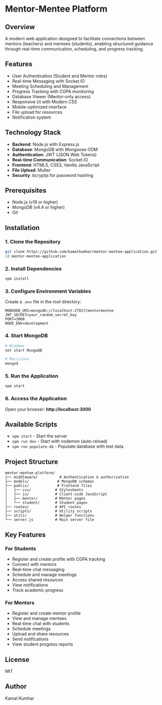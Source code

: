 # Mentor-Mentee Platform

## Overview
A modern web application designed to facilitate connections between mentors (teachers) and mentees (students), enabling structured guidance through real-time communication, scheduling, and progress tracking.

## Features
- User Authentication (Student and Mentor roles)
- Real-time Messaging with Socket.IO
- Meeting Scheduling and Management
- Progress Tracking with CGPA monitoring
- Database Viewer (Mentor-only access)
- Responsive UI with Modern CSS
- Mobile-optimized interface
- File upload for resources
- Notification system

## Technology Stack
- **Backend**: Node.js with Express.js
- **Database**: MongoDB with Mongoose ODM
- **Authentication**: JWT (JSON Web Tokens)
- **Real-time Communication**: Socket.IO
- **Frontend**: HTML5, CSS3, Vanilla JavaScript
- **File Upload**: Multer
- **Security**: bcryptjs for password hashing

## Prerequisites
- Node.js (v18 or higher)
- MongoDB (v4.4 or higher)
- Git

## Installation

### 1. Clone the Repository
```bash
git clone https://github.com/kamalkumhar/mentor-mentee-application.git
cd mentor-mentee-application
```

### 2. Install Dependencies
```bash
npm install
```

### 3. Configure Environment Variables
Create a `.env` file in the root directory:
```env
MONGODB_URI=mongodb://localhost:27017/mentormentee
JWT_SECRET=your_random_secret_key
PORT=3000
NODE_ENV=development
```

### 4. Start MongoDB
```bash
# Windows
net start MongoDB

# Mac/Linux
mongod
```

### 5. Run the Application
```bash
npm start
```

### 6. Access the Application
Open your browser: **http://localhost:3000**

## Available Scripts
- `npm start` - Start the server
- `npm run dev` - Start with nodemon (auto-reload)
- `npm run populate-db` - Populate database with test data

## Project Structure
```
mentor-mentee-platform/
├── middleware/          # Authentication & authorization
├── models/             # MongoDB schemas
├── public/             # Frontend files
│   ├── css/           # Stylesheets
│   ├── js/            # Client-side JavaScript
│   ├── mentor/        # Mentor pages
│   └── student/       # Student pages
├── routes/            # API routes
├── scripts/           # Utility scripts
├── utils/             # Helper functions
└── server.js          # Main server file
```

## Key Features

### For Students
- Register and create profile with CGPA tracking
- Connect with mentors
- Real-time chat messaging
- Schedule and manage meetings
- Access shared resources
- View notifications
- Track academic progress

### For Mentors
- Register and create mentor profile
- View and manage mentees
- Real-time chat with students
- Schedule meetings
- Upload and share resources
- Send notifications
- View student progress reports

## License
MIT

## Author
Kamal Kumhar
